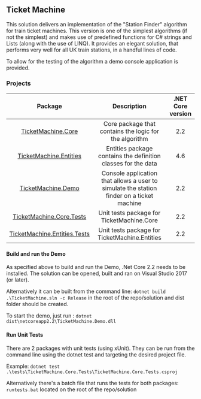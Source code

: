 ## Ticket Machine
This solution delivers an implementation of the "Station Finder" algorithm for train ticket machines.  This version is one of the simplest algorithms (if not the simplest) and makes use of predefined functions for C# strings and Lists (along with the use of LINQ). It provides an elegant solution, that performs very well for all UK train stations, in a handful lines of code.

To allow for the testing of the algorithm a demo console application is provided. 

### Projects

| Package | Description | .NET Core version|
|:-------:|:-----------:|:--------------:|
|[TicketMachine.Core](https://github.com/jruimartins/ticketmachine/tree/master/src/TicketMachine.Core) | Core package that contains the logic for the algorithm | 2.2
|[TicketMachine.Entities](https://github.com/jruimartins/ticketmachine/tree/master/src/TicketMachine.Entities)| Entities package contains the definition classes for the data | 4.6 |
|[TicketMachine.Demo](https://github.com/jruimartins/ticketmachine/tree/master/src/TicketMachine.Demo)| Console application that allows a user to simulate the station finder on a ticket machine | 2.2 |
|[TicketMachine.Core.Tests](https://github.com/jruimartins/ticketmachine/tree/master/tests/TicketMachine.Core.Tests)| Unit tests package for TicketMachine.Core | 2.2 |
|[TicketMachine.Entities.Tests](https://github.com/jruimartins/ticketmachine/tree/master/tests/TicketMachine.Entities.Tests)| Unit tests package for TicketMachine.Entities | 2.2 |

#### Build and run the Demo
As specified above to build and run the Demo, .Net Core 2.2 needs to be installed.
The solution can be opened, built and ran on Visual Studio 2017 (or later).

Alternatively it can be built from the command line:
 `dotnet build .\TicketMachine.sln -c Release`
 in the root of the repo/solution and dist folder should be created. 
 
To start the demo, just run :
`dotnet dist\netcoreapp2.2\TicketMachine.Demo.dll`

#### Run Unit Tests
There are 2 packages with unit tests (using xUnit). 
They can be run from the command line using the dotnet test and targeting the desired project file.

Example:
 `dotnet test .\tests\TicketMachine.Core.Tests\TicketMachine.Core.Tests.csproj`

Alternatively there's a batch file that runs the tests for both packages:
`runtests.bat` located on the root of the repo/solution

 
